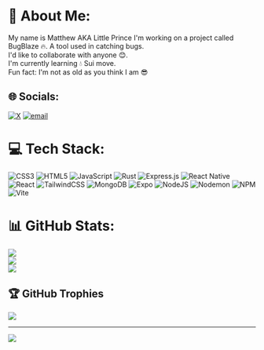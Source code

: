 # 💫 About Me:
My name is Matthew AKA Little Prince
I'm working on a project called BugBlaze 🔥. A tool used in catching bugs.<br>I'd like to collaborate with anyone 😊.<br>I'm currently learning 💧 Sui move.<br>Fun fact: I'm not as old as you think I am 😎


## 🌐 Socials:
[![X](https://img.shields.io/badge/X-black.svg?logo=X&logoColor=white)](https://x.com/@Lil_Prince_1218) [![email](https://img.shields.io/badge/Email-D14836?logo=gmail&logoColor=white)](mailto:matthewmicheal2023@gmail.com) 

# 💻 Tech Stack:
![CSS3](https://img.shields.io/badge/css3-%231572B6.svg?style=for-the-badge&logo=css3&logoColor=white) ![HTML5](https://img.shields.io/badge/html5-%23E34F26.svg?style=for-the-badge&logo=html5&logoColor=white) ![JavaScript](https://img.shields.io/badge/javascript-%23323330.svg?style=for-the-badge&logo=javascript&logoColor=%23F7DF1E) ![Rust](https://img.shields.io/badge/rust-%23000000.svg?style=for-the-badge&logo=rust&logoColor=white) ![Express.js](https://img.shields.io/badge/express.js-%23404d59.svg?style=for-the-badge&logo=express&logoColor=%2361DAFB) ![React Native](https://img.shields.io/badge/react_native-%2320232a.svg?style=for-the-badge&logo=react&logoColor=%2361DAFB) ![React](https://img.shields.io/badge/react-%2320232a.svg?style=for-the-badge&logo=react&logoColor=%2361DAFB) ![TailwindCSS](https://img.shields.io/badge/tailwindcss-%2338B2AC.svg?style=for-the-badge&logo=tailwind-css&logoColor=white) ![MongoDB](https://img.shields.io/badge/MongoDB-%234ea94b.svg?style=for-the-badge&logo=mongodb&logoColor=white) ![Expo](https://img.shields.io/badge/expo-1C1E24?style=for-the-badge&logo=expo&logoColor=#D04A37) ![NodeJS](https://img.shields.io/badge/node.js-6DA55F?style=for-the-badge&logo=node.js&logoColor=white) ![Nodemon](https://img.shields.io/badge/NODEMON-%23323330.svg?style=for-the-badge&logo=nodemon&logoColor=%BBDEAD) ![NPM](https://img.shields.io/badge/NPM-%23CB3837.svg?style=for-the-badge&logo=npm&logoColor=white) ![Vite](https://img.shields.io/badge/vite-%23646CFF.svg?style=for-the-badge&logo=vite&logoColor=white)
# 📊 GitHub Stats:
![](https://github-readme-stats.vercel.app/api?username=MatthewTheCoder1218&theme=dark&hide_border=false&include_all_commits=false&count_private=false)<br/>
![](https://nirzak-streak-stats.vercel.app/?user=MatthewTheCoder1218&theme=dark&hide_border=false)<br/>
![](https://github-readme-stats.vercel.app/api/top-langs/?username=MatthewTheCoder1218&theme=dark&hide_border=false&include_all_commits=false&count_private=false&layout=compact)

## 🏆 GitHub Trophies
![](https://github-profile-trophy.vercel.app/?username=MatthewTheCoder1218&theme=radical&no-frame=false&no-bg=true&margin-w=4)

---
[![](https://visitcount.itsvg.in/api?id=MatthewTheCoder1218&icon=0&color=0)](https://visitcount.itsvg.in)
